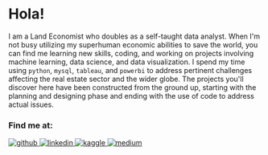 # Hola!

I am a Land Economist who doubles as a self-taught data analyst. When I'm not busy utilizing my superhuman economic abilities to save the world, you can find me learning new skills, coding, and working on projects involving machine learning, data science, and data visualization. I spend my time using `python`, `mysql`, `tableau`, and `powerbi` to address pertinent challenges affecting the real estate sector and the wider globe. The projects you'll discover here have been constructed from the ground up, starting with the planning and designing phase and ending with the use of code to address actual issues. 
 
### Find me at:

<a href="https://github.com/kingsleyofori" target="_blank">
<img src=https://img.shields.io/badge/github-%2324292e.svg?&style=for-the-badge&logo=github&logoColor=white alt=github style="margin-bottom: 5px;" />
<a href="https://github.com/kingsleyofori" target="_blank">
<img src=https://img.shields.io/badge/linkedin-%231E77B5.svg?&style=for-the-badge&logo=linkedin&logoColor=white alt=linkedin style="margin-bottom: 5px;" />
</a>
<a href="https://www.kaggle.com/kingsleyofori" target="_blank">
<img src=https://img.shields.io/badge/kaggle-%2344BAE8.svg?&style=for-the-badge&logo=kaggle&logoColor=white alt=kaggle style="margin-bottom: 5px;" />
</a>
<a href="https://medium.com/@kingsleyofori" target="_blank">
<img src=https://img.shields.io/badge/medium-%23292929.svg?&style=for-the-badge&logo=medium&logoColor=white alt=medium style="margin-bottom: 5px;" />
</a> 
